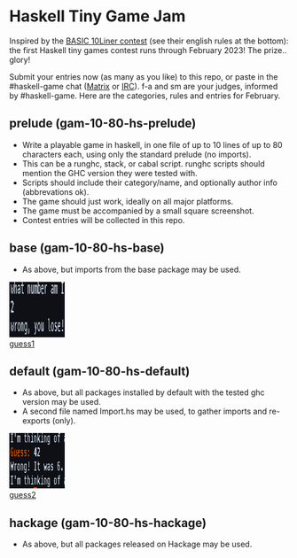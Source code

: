 # Haskell Tiny Game Jam

Inspired by the [BASIC 10Liner contest](https://www.homeputerium.de) (see their english rules at the bottom):
the first Haskell tiny games contest runs through February 2023!
The prize.. glory! <!-- and advancing the Haskell game dev craft -->

[Matrix]: https://matrix.to/#/#haskell-game:matrix.org
[IRC]:    https://web.libera.chat/#haskell-game

Submit your entries now (as many as you like) to this repo,
or paste in the #haskell-game chat ([Matrix] or [IRC]).
f-a and sm are your judges, informed by #haskell-game.
Here are the categories, rules and entries for February.

## prelude (gam-10-80-hs-prelude)

- Write a playable game in haskell, in one file of up to 10 lines of up to 80 characters each,
  using only the standard prelude (no imports).
- This can be a runghc, stack, or cabal script. runghc scripts should mention the GHC version they were tested with.
- Scripts should include their category/name, and optionally author info (abbrevations ok).
- The game should just work, ideally on all major platforms.
- The game must be accompanied by a small square screenshot.
- Contest entries will be collected in this repo.

## base (gam-10-80-hs-base)

- As above, but imports from the base package may be used.

[<img src="prelude/guess1.png" width=100 height=100><br>guess1](prelude/guess1.hs)

## default (gam-10-80-hs-default)

- As above, but all packages installed by default with the tested ghc version may be used.
- A second file named Import.hs may be used, to gather imports and re-exports (only).

[<img src="default/guess2.png" width=100 height=100><br>guess2](default/guess2.hs)

## hackage (gam-10-80-hs-hackage)

- As above, but all packages released on Hackage may be used.

